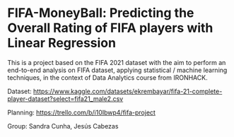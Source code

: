 # FIFA-MoneyBall: Predicting the Overall Rating of FIFA players with Linear Regression

This is a project based on the FIFA 2021 dataset with the aim to perform an end-to-end analysis on FIFA dataset, applying statistical / machine learning techniques, in the context of Data Analytics course from IRONHACK.


Dataset: https://www.kaggle.com/datasets/ekrembayar/fifa-21-complete-player-dataset?select=fifa21_male2.csv

Planning: https://trello.com/b/i10Ibwp4/fifa-project

Group: Sandra Cunha, Jesús Cabezas
